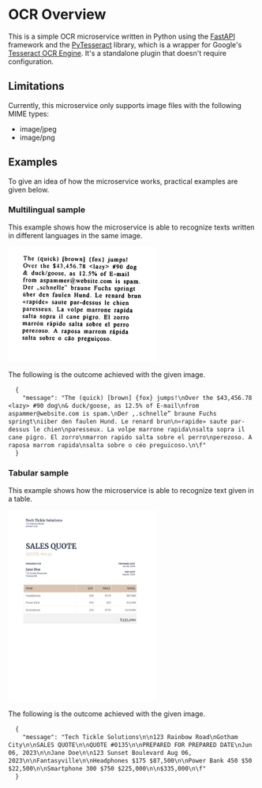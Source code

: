 # OCR Overview
This is a simple OCR microservice written in Python using the [FastAPI](https://github.com/tiangolo/fastapi) framework and the [PyTesseract](https://github.com/madmaze/pytesseract) library, which is a wrapper for Google's [Tesseract OCR Engine](https://github.com/tesseract-ocr/tesseract). It's a standalone plugin that doesn't require configuration.

## Limitations
Currently, this microservice only supports image files with the following MIME types:
- image/jpeg
- image/png

## Examples
To give an idea of how the microservice works, practical examples are given below.

### Multilingual sample
This example shows how the microservice is able to recognize texts written in different languages in the same image.

<img src="images/ocr-multilingual-sample.png" width="300"/>

The following is the outcome achieved with the given image.

      {
        "message": "The (quick) [brown] {fox} jumps!\nOver the $43,456.78 <lazy> #90 dog\n& duck/goose, as 12.5% of E-mail\nfrom aspammer@website.com is spam.\nDer ,.schnelle” braune Fuchs springt\niiber den faulen Hund. Le renard brun\n«rapide» saute par-dessus le chien\nparesseux. La volpe marrone rapida\nsalta sopra il cane pigro. El zorro\nmarron rapido salta sobre el perro\nperezoso. A raposa marrom rapida\nsalta sobre o céo preguicoso.\n\f"
      }

### Tabular sample
This example shows how the microservice is able to recognize text given in a table.

<img src="images/ocr-sales-quote-sample.png" width="300"/>

The following is the outcome achieved with the given image.

      {
        "message": "Tech Tickle Solutions\n\n123 Rainbow Road\nGotham City\n\nSALES QUOTE\n\nQUOTE #0135\n\nPREPARED FOR PREPARED DATE\nJun 06, 2023\n\nJane Doe\n\n123 Sunset Boulevard Aug 06, 2023\n\nFantasyville\n\nHeadphones $175 $87,500\n\nPower Bank 450 $50 $22,500\n\nSmartphone 300 $750 $225,000\n\n$335,000\n\f"
      }